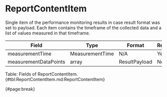 <!--
    ATTENTION: This file was generated via gradle!
               Do NOT manually edit this file! Any such changes will be overwritten!
-->

# ReportContentItem

Single item of the performance monitoring results in case result format was set to payload.
Each item contains the timeframe of the collected data and a list of values measured in that timeframe.

| Field | Type | Format | Required |
| ------- | ------- | ------- | --- |
| measurementTime | MeasurementTime | N/A | Yes |
| measurementDataPoints | array | ResultPayload | No |

Table: Fields of ReportContentItem. {#tbl:ReportContentItem.md:ReportContentItem}

{#page:break}
